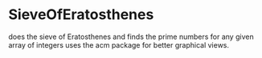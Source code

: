 # SieveOfEratosthenes
does the sieve of Eratosthenes and finds the prime numbers for any given array of integers
uses the acm package for better graphical views. 
